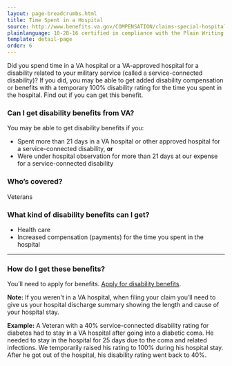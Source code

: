 ```yaml
---
layout: page-breadcrumbs.html
title: Time Spent in a Hospital
source: http://www.benefits.va.gov/COMPENSATION/claims-special-hospital_treatment.asp
plainlanguage: 10-28-16 certified in compliance with the Plain Writing Act
template: detail-page
order: 6
---
```


<div class="va-introtext">

Did you spend time in a VA hospital or a VA-approved hospital for a disability related to your military service (called a service-connected disability)? If you did, you may be able to get added disability compensation or benefits with a temporary 100% disability rating for the time you spent in the hospital. Find out if you can get this benefit.

</div>


<div class="feature" markdown="1">

### Can I get disability benefits from VA?

You may be able to get disability benefits if you:
  - Spent more than 21 days in a VA hospital or other approved hospital for a service-connected disability, **or**
  - Were under hospital observation for more than 21 days at our expense for a service-connected disability

### Who’s covered?
Veterans
</div>

### What kind of disability benefits can I get?

- Health care
- Increased compensation (payments) for the time you spent in the hospital

-----

### How do I get these benefits?

You’ll need to apply for benefits. [Apply for disability benefits](/disability-benefits/apply/).

**Note:** If you weren't in a VA hospital, when filing your claim you’ll need to give us your hospital discharge summary showing the length and cause of your hospital stay. 

**Example:** A Veteran with a 40% service-connected disability rating for diabetes had to stay in a VA hospital after going into a diabetic coma. He needed to stay in the hospital for 25 days due to the coma and related infections. We temporarily raised his rating to 100% during his hospital stay. After he got out of the hospital, his disability rating went back to 40%.

